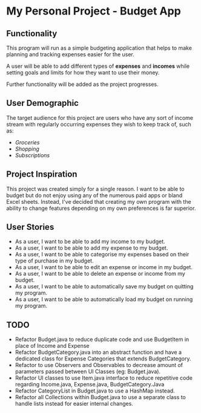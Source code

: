 # My Personal Project - Budget App

## Functionality

This program will run as a simple budgeting application that helps to make planning and tracking expenses easier for the user.

A user will be able to add different types of **expenses** and **incomes** while setting goals and limits for how they want to use their money.

Further functionality will be added as the project progresses.

## User Demographic

The target audience for this project are users who have any sort of income stream with regularly occurring expenses they wish to keep track of, such as:

- *Groceries*
- *Shopping*
- *Subscriptions*

## Project Inspiration

This project was created simply for a single reason. I want to be able to budget but do not enjoy using any of the numerous paid apps or bland Excel sheets. Instead, I've decided that creating my own program with the ability to change features depending on my own preferences is far superior.

## User Stories

- As a user, I want to be able to add my income to my budget.
- As a user, I want to be able to add my expense to my budget.
- As a user, I want to be able to categorise my expenses based on their type of purchase in my budget.
- As a user, I want to be able to edit an expense or income in my budget.
- As a user, I want to be able to delete an expense or income from my budget.
- As a user, I want to be able to automatically save my budget on quitting my program.
- As a user, I want to be able to automatically load my budget on running my program.

## TODO
- Refactor Budget.java to reduce duplicate code and use BudgetItem in place of Income and Expense
- Refactor BudgetCategory.java into an abstract function and have a dedicated class for Expense Categories that extends BudgetCategory.
- Refactor to use Observers and Observables to decrease amount of parameters passed between UI Classes (eg: Budget.java).
- Refactor UI classes to use Item.java interface to reduce repetitive code regarding Income.java, Expense.java, BudgetCategory.Java
- Refactor CategoryList in Budget.java to use a HashMap instead.
- Refactor all Collections within Budget.java to use a separate class to handle lists instead for easier internal changes.
